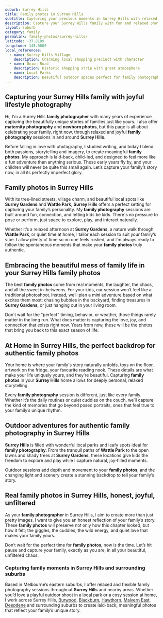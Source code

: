```yaml
---
suburb: Surrey Hills
title: Family photos in Surrey Hills
subtitle: Capturing your precious moments in Surrey Hills with relaxed family photos
description: Capture your Surrey Hills family with fun and relaxed photography. Family sessions are available in your home or at scenic Melbourne locations.
layout: suburb
category: family
permalink: family-photos/surrey-hills/
latitude: -37.8189
longitude: 145.0800
local_references:
  - name: Surrey Hills Village
    description: Charming local shopping precinct with character
  - name: Union Road
    description: Historic shopping strip with great atmosphere
  - name: Local Parks
    description: Beautiful outdoor spaces perfect for family photography
---
```


## Capturing your Surrey Hills family with joyful lifestyle photography

Hi, I'm a Surrey Hills **family photographer** with many years of experience capturing the beautifully unique stories of families just like yours. I also offer **maternity photography** and **newborn photos**, but this page is all about celebrating your family, right now, through relaxed and joyful **family photography** sessions in and around **Surrey Hills**.

Before falling in love with photography, I studied writing, and today I blend both passions, storytelling and imagery, to create meaningful **family photos**. My approach is laid-back, child-led, and designed to feel more like a fun adventure than anything serious. These early years fly by, and your children will never be quite this small again. Let’s capture your family’s story now, in all its perfectly imperfect glory.

## Family photos in Surrey Hills

With its tree-lined streets, village charm, and beautiful local spots like **Surrey Gardens** and **Wattle Park**, **Surrey Hills** offers a perfect setting for capturing your family’s personality. My **family photography** sessions are built around fun, connection, and letting kids be kids. There's no pressure to pose or perform, just space to explore, play, and interact naturally.

Whether it’s a relaxed afternoon at **Surrey Gardens**, a nature walk through **Wattle Park**, or quiet time at home, I tailor each session to suit your family’s vibe. I allow plenty of time so no one feels rushed, and I’m always ready to follow the spontaneous moments that make your **family photos** truly authentic.

## Embracing the beautiful mess of family life in your Surrey Hills family photos

The best **family photos** come from real moments, the laughter, the chaos, and all the sweet in-betweens. For your kids, our session won’t feel like a traditional photoshoot. Instead, we’ll plan a mini adventure based on what excites them most: chasing bubbles in the backyard, finding treasures in **Surrey Gardens**, or just hanging out in your living room.

Don't wait for the "perfect" timing, behavior, or weather, those things rarely matter in the long run. What does matter is capturing the love, joy, and connection that exists right now. Years from now, these will be the photos that bring you back to this exact season of life.

## At Home in Surrey Hills, the perfect backdrop for authentic family photos

Your home is where your family's story naturally unfolds, toys on the floor, artwork on the fridge, your favourite reading nook. These details are what make your life uniquely yours, and they're beautiful. Capturing **family photos** in your **Surrey Hills** home allows for deeply personal, relaxed storytelling.

Every **family photography** session is different, just like every family. Whether it’s the daily routines or quiet cuddles on the couch, we’ll capture the kind of memories that go beyond posed portraits, ones that feel true to your family’s unique rhythm.

## Outdoor adventures for authentic family photography in Surrey Hills

**Surrey Hills** is filled with wonderful local parks and leafy spots ideal for **family photography**. From the tranquil paths of **Wattle Park** to the open lawns and shady trees at **Surrey Gardens**, these locations give kids the freedom to explore and play while I capture natural, joy-filled moments.

Outdoor sessions add depth and movement to your **family photos**, and the changing light and scenery create a stunning backdrop to tell your family’s story.

## Real family photos in Surrey Hills, honest, joyful, unfiltered

As your **family photographer** in Surrey Hills, I aim to create more than just pretty images, I want to give you an honest reflection of your family’s story. These **family photos** will preserve not only how this chapter looked, but how it felt; the giggles, the cuddles, the wild energy, and quiet love that makes your family yours.

Don’t wait for the perfect time for **family photos**, now is the time. Let’s hit pause and capture your family, exactly as you are, in all your beautiful, unfiltered chaos.

### Capturing family moments in Surrey Hills and surrounding suburbs

Based in Melbourne’s eastern suburbs, I offer relaxed and flexible family photography sessions throughout **Surrey Hills** and nearby areas. Whether you’d love a playful outdoor shoot in a local park or a cosy session at home, I work across Surrey Hills, [Burwood](/family-photos/burwood/), [Blackburn](/family-photos/blackburn/), [Hawthorn](/family-photos/hawthorn/), [Malvern East](/family-photos/malvern-east/), [Deepdene](/family-photos/deepdene/) and surrounding suburbs to create laid-back, meaningful photos that reflect your family’s unique story.
